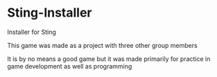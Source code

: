 # Sting-Installer
Installer for Sting

This game was made as a project with three other group members

It is by no means a good game but it was made primarily for practice in game development as well as programming

